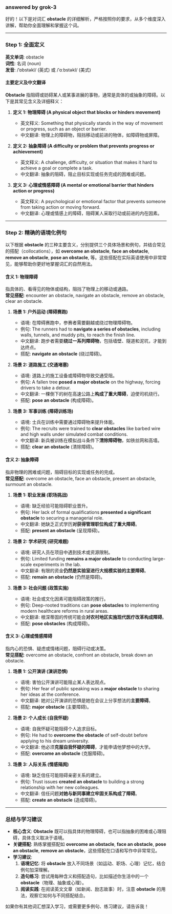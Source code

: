 ### answered by grok-3
好的！以下是对词汇 **obstacle** 的详细解析，严格按照你的要求，从多个维度深入讲解，帮助你全面理解和掌握这个词。

---

### Step 1: 全面定义

**英文单词**: obstacle  
**词性**: 名词 (noun)  
**发音**: /ˈɒbstəkl/ (英式) 或 /ˈɑːbstəkl/ (美式)

#### 主要定义及中文翻译
**Obstacle** 指阻碍或妨碍某人或某事进展的事物，通常是具体的或抽象的障碍。以下是其常见含义及详细释义：

1. **定义 1: 物理障碍 (A physical object that blocks or hinders movement)**  
   - 英文释义: Something that physically stands in the way of movement or progress, such as an object or barrier.  
   - 中文翻译: 物理上的障碍物，阻挡移动或前进的物体，如障碍物或屏障。

2. **定义 2: 抽象障碍 (A difficulty or problem that prevents progress or achievement)**  
   - 英文释义: A challenge, difficulty, or situation that makes it hard to achieve a goal or complete a task.  
   - 中文翻译: 抽象的阻碍，阻止目标实现或任务完成的困难或问题。

3. **定义 3: 心理或情感障碍 (A mental or emotional barrier that hinders action or progress)**  
   - 英文释义: A psychological or emotional factor that prevents someone from taking action or moving forward.  
   - 中文翻译: 心理或情感上的障碍，阻碍某人采取行动或前进的内在因素。

---

### Step 2: 精确的语境化例句

以下根据 **obstacle** 的三种主要含义，分别提供三个具体场景和例句，并结合常见的搭配（collocations），如 **overcome an obstacle**, **face an obstacle**, **remove an obstacle**, **pose an obstacle**, 等。这些搭配在实际英语使用中非常常见，能够帮助你更好地掌握词汇的自然用法。

#### 含义 1: 物理障碍
指具体的、看得见的物体或结构，阻挡了物理上的移动或通路。  
**常见搭配**: encounter an obstacle, navigate an obstacle, remove an obstacle, clear an obstacle.

1. **场景 1: 户外运动 (障碍赛跑)**  
   - 语境: 在障碍赛跑中，参赛者需要翻越或绕过物理障碍物。  
   - 例句: The runners had to **navigate a series of obstacles**, including walls, tunnels, and muddy pits, to reach the finish line.  
   - 中文翻译: 跑步者需要**绕过一系列障碍物**，包括墙壁、隧道和泥坑，才能到达终点。  
   - 搭配: **navigate an obstacle** (绕过障碍)。

2. **场景 2: 道路施工 (交通堵塞)**  
   - 语境: 道路上的施工设备或障碍物导致交通受阻。  
   - 例句: A fallen tree **posed a major obstacle** on the highway, forcing drivers to take a detour.  
   - 中文翻译: 一棵倒下的树在高速公路上**构成了重大障碍**，迫使司机绕行。  
   - 搭配: **pose an obstacle** (构成障碍)。

3. **场景 3: 军事训练 (障碍训练场)**  
   - 语境: 士兵在训练中需要通过障碍物来提升体能。  
   - 例句: The recruits were trained to **clear obstacles** like barbed wire and high walls under simulated combat conditions.  
   - 中文翻译: 新兵被训练在模拟战斗条件下**清除障碍物**，如铁丝网和高墙。  
   - 搭配: **clear an obstacle** (清除障碍)。

#### 含义 2: 抽象障碍
指非物理的困难或问题，阻碍目标的实现或任务的完成。  
**常见搭配**: overcome an obstacle, face an obstacle, present an obstacle, surmount an obstacle.

1. **场景 1: 职业发展 (职场挑战)**  
   - 语境: 缺乏经验可能阻碍职业晋升。  
   - 例句: Her lack of formal qualifications **presented a significant obstacle** to securing a managerial role.  
   - 中文翻译: 她缺乏正式学历**对获得管理职位构成了重大障碍**。  
   - 搭配: **present an obstacle** (呈现障碍)。

2. **场景 2: 学术研究 (研究难题)**  
   - 语境: 研究人员在项目中遇到技术或资源限制。  
   - 例句: Limited funding **remains a major obstacle** to conducting large-scale experiments in the lab.  
   - 中文翻译: 有限的资金**仍然是实验室进行大规模实验的主要障碍**。  
   - 搭配: **remain an obstacle** (仍然是障碍)。

3. **场景 3: 社会问题 (政策实施)**  
   - 语境: 社会或文化因素可能阻碍政策的推行。  
   - 例句: Deep-rooted traditions can **pose obstacles** to implementing modern healthcare reforms in rural areas.  
   - 中文翻译: 根深蒂固的传统可能会**对农村地区实施现代医疗改革构成障碍**。  
   - 搭配: **pose obstacles** (构成障碍)。

#### 含义 3: 心理或情感障碍
指内心的恐惧、疑虑或情绪问题，阻碍行动或决策。  
**常见搭配**: overcome an obstacle, confront an obstacle, break down an obstacle.

1. **场景 1: 公开演讲 (演讲恐惧)**  
   - 语境: 害怕公开演讲可能阻止某人表达观点。  
   - 例句: Her fear of public speaking was a **major obstacle** to sharing her ideas at the conference.  
   - 中文翻译: 她对公开演讲的恐惧是她在会议上分享想法的**主要障碍**。  
   - 搭配: **major obstacle** (主要障碍)。

2. **场景 2: 个人成长 (自我怀疑)**  
   - 语境: 自我怀疑可能阻碍个人追求目标。  
   - 例句: He had to **overcome the obstacle** of self-doubt before applying to his dream university.  
   - 中文翻译: 他必须**克服自我怀疑的障碍**，才能申请他梦想中的大学。  
   - 搭配: **overcome an obstacle** (克服障碍)。

3. **场景 3: 人际关系 (情感隔阂)**  
   - 语境: 缺乏信任可能阻碍亲密关系的建立。  
   - 例句: Trust issues **created an obstacle** to building a strong relationship with her new colleagues.  
   - 中文翻译: 信任问题**对她与新同事建立牢固关系构成了障碍**。  
   - 搭配: **create an obstacle** (造成障碍)。

---

### 总结与学习建议
- **核心含义**: **Obstacle** 既可以指具体的物理障碍，也可以指抽象的困难或心理阻碍，具体含义取决于语境。
- **关键搭配**: 熟练掌握搭配如 **overcome an obstacle**, **face an obstacle**, **pose an obstacle**, **remove an obstacle**，这些搭配在口语和写作中非常常见。
- **学习建议**:
  1. **语境记忆**: 将 **obstacle** 放入不同场景（如运动、职场、心理）记忆，结合例句加深理解。
  2. **造句练习**: 尝试用每种含义和搭配造句，比如描述你生活中的一个 **obstacle**（物理、抽象或心理）。
  3. **阅读实践**: 在阅读英文文章（如新闻、励志故事）时，注意 **obstacle** 的用法，观察它如何与不同搭配结合。

如果你有其他词汇想深入学习，或需要更多例句、练习建议，请告诉我！